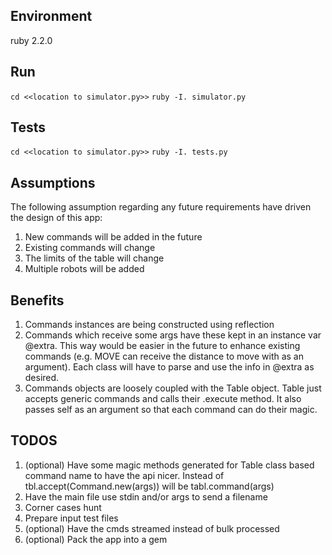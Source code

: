 ## Environment
ruby 2.2.0

## Run
`cd <<location to simulator.py>>`
`ruby -I. simulator.py`

## Tests
`cd <<location to simulator.py>>`
`ruby -I. tests.py`


## Assumptions
The following assumption regarding any future requirements have driven
the design of this app:

1. New commands will be added in the future
1. Existing commands will change
1. The limits of the table will change
1. Multiple robots will be added

## Benefits

1. Commands instances are being constructed using reflection
1. Commands which receive some args have these kept in an instance var
   @extra. This way would be easier in the future to enhance existing
   commands (e.g. MOVE can receive the distance to move with as an
   argument). Each class will have to parse and use the info in @extra
   as desired.
1. Commands objects are loosely coupled with the Table object. Table
   just accepts generic commands and calls their .execute method. It
   also passes self as an argument so that each command can do their
   magic.

## TODOS

1. (optional) Have some magic methods generated for Table class based command name to have the api nicer. Instead of tbl.accept(Command.new(args)) will be tabl.command(args)
1. Have the main file use stdin and/or args to send a filename
1. Corner cases hunt
1. Prepare input test files
1. (optional) Have the cmds streamed instead of bulk processed
1. (optional) Pack the app into a gem


